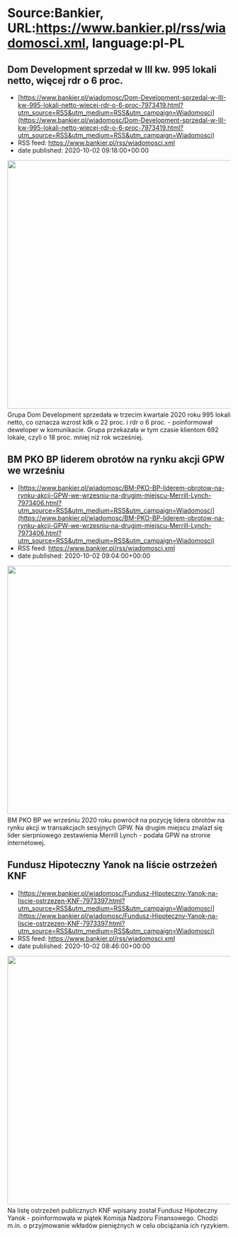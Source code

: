 # Source:Bankier, URL:https://www.bankier.pl/rss/wiadomosci.xml, language:pl-PL

## Dom Development sprzedał w III kw. 995 lokali netto, więcej rdr o 6 proc.
 - [https://www.bankier.pl/wiadomosc/Dom-Development-sprzedal-w-III-kw-995-lokali-netto-wiecej-rdr-o-6-proc-7973419.html?utm_source=RSS&utm_medium=RSS&utm_campaign=Wiadomosci](https://www.bankier.pl/wiadomosc/Dom-Development-sprzedal-w-III-kw-995-lokali-netto-wiecej-rdr-o-6-proc-7973419.html?utm_source=RSS&utm_medium=RSS&utm_campaign=Wiadomosci)
 - RSS feed: https://www.bankier.pl/rss/wiadomosci.xml
 - date published: 2020-10-02 09:18:00+00:00

<p><img align="left" alt="" class="webfeedsFeaturedVisual" height="560" src="http://galeria.bankier.pl/p/c/d/0a2c4a7c4eaacc-948-568-26-8-3473-2084.jpg" style="display: block; margin-bottom: 5px; clear: both;" width="945" />Grupa Dom Development sprzedała w trzecim kwartale 2020 roku 995 lokali netto, co oznacza wzrost kdk o 22 proc. i rdr o 6 proc. - poinformował deweloper w komunikacie. Grupa przekazała w tym czasie klientom 692 lokale, czyli o 18 proc. mniej niż rok wcześniej.</p>

## BM PKO BP liderem obrotów na rynku akcji GPW we wrześniu
 - [https://www.bankier.pl/wiadomosc/BM-PKO-BP-liderem-obrotow-na-rynku-akcji-GPW-we-wrzesniu-na-drugim-miejscu-Merrill-Lynch-7973406.html?utm_source=RSS&utm_medium=RSS&utm_campaign=Wiadomosci](https://www.bankier.pl/wiadomosc/BM-PKO-BP-liderem-obrotow-na-rynku-akcji-GPW-we-wrzesniu-na-drugim-miejscu-Merrill-Lynch-7973406.html?utm_source=RSS&utm_medium=RSS&utm_campaign=Wiadomosci)
 - RSS feed: https://www.bankier.pl/rss/wiadomosci.xml
 - date published: 2020-10-02 09:04:00+00:00

<p><img align="left" alt="" class="webfeedsFeaturedVisual" height="560" src="http://galeria.bankier.pl/p/a/6/5ad7a556f428c8-945-567-69-20-2705-1623.jpg" style="display: block; margin-bottom: 5px; clear: both;" width="945" />BM PKO BP we wrześniu 2020 roku powrócił na pozycję lidera obrotów na rynku akcji w transakcjach sesyjnych GPW. Na drugim miejscu znalazł się lider sierpniowego zestawienia Merrill Lynch - podała GPW na stronie internetowej.</p>

## Fundusz Hipoteczny Yanok na liście ostrzeżeń KNF
 - [https://www.bankier.pl/wiadomosc/Fundusz-Hipoteczny-Yanok-na-liscie-ostrzezen-KNF-7973397.html?utm_source=RSS&utm_medium=RSS&utm_campaign=Wiadomosci](https://www.bankier.pl/wiadomosc/Fundusz-Hipoteczny-Yanok-na-liscie-ostrzezen-KNF-7973397.html?utm_source=RSS&utm_medium=RSS&utm_campaign=Wiadomosci)
 - RSS feed: https://www.bankier.pl/rss/wiadomosci.xml
 - date published: 2020-10-02 08:46:00+00:00

<p><img align="left" alt="" class="webfeedsFeaturedVisual" height="560" src="http://galeria.bankier.pl/p/d/b/6f2d1b3e1ed7b4-945-560-0-0-1000-599.jpg" style="display: block; margin-bottom: 5px; clear: both;" width="945" />Na listę ostrzeżeń publicznych KNF wpisany został Fundusz Hipoteczny Yanok - poinformowała w piątek Komisja Nadzoru Finansowego. Chodzi m.in. o przyjmowanie wkładów pieniężnych w celu obciążania ich ryzykiem.</p>

